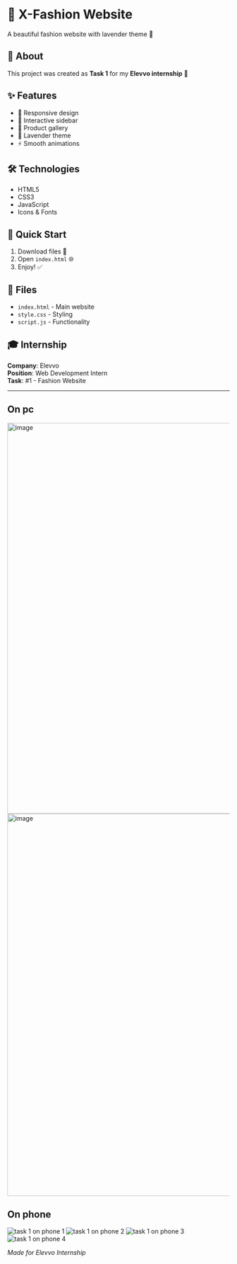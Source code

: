 # 👗 X-Fashion Website

A beautiful fashion website with lavender theme 🌸

## 📖 About

This project was created as **Task 1** for my **Elevvo internship** 💼

## ✨ Features

- 📱 Responsive design
- 🎯 Interactive sidebar
- 👚 Product gallery
- 💜 Lavender theme
- ⚡ Smooth animations

## 🛠️ Technologies

- HTML5
- CSS3
- JavaScript
- Icons & Fonts

## 🚀 Quick Start

1. Download files 📂
2. Open `index.html` 🌐
3. Enjoy! ✅

## 📁 Files

- `index.html` - Main website
- `style.css` - Styling
- `script.js` - Functionality

## 🎓 Internship

**Company**: Elevvo  
**Position**: Web Development Intern  
**Task**: #1 - Fashion Website

---
## On pc
<img width="1590" height="883" alt="image" src="https://github.com/user-attachments/assets/9ed5b9ca-4804-4e90-83f9-2d35f6b9c8a8" />
<img width="1782" height="864" alt="image" src="https://github.com/user-attachments/assets/c0a63b74-7c71-48b6-98de-12c6d2df2ef5" />

## On phone 
![task 1 on phone 1](https://github.com/user-attachments/assets/b446c6d6-3a22-4314-b7cc-9f550b19a816)
![task 1 on phone 2](https://github.com/user-attachments/assets/0052b573-eab0-49cf-8e0b-b1c655f1e97a)
![task 1 on phone 3](https://github.com/user-attachments/assets/43b07cb8-5166-4a3d-bbec-2e6a6489c95e)
![task 1 on phone 4](https://github.com/user-attachments/assets/6ddcb6e5-7713-497d-8987-36c8cb9c73df)




*Made for Elevvo Internship*
